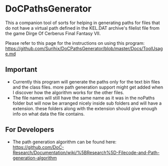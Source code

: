 # DoCPathsGenerator
This a companion tool of sorts for helping in generating paths for files that do not have a virtual path defined in the KEL.DAT archive's filelist file from the game Dirge Of Cerberus Final Fantasy VII.

Please refer to this page for the instructions on using this program:
<br>https://github.com/Surihix/DoCPathsGenerator/blob/master/Docs/ToolUsage.md

## Important
- Currently this program will generate the paths only for the text bin files and the class files. more path generation support might get added when I discover how the algorithm works for the other files.
- The file names will still have the same name as it was in the noPaths folder but will now be arranged nicely inside sub folders and will have a extension. these folders along with the extension should give enough info on what data the file contains.

## For Developers
- The path generation algorithm can be found here:
  <br>https://github.com/DoC-Research/Documentation/wiki/%5BResearch%5D-Filecode-and-Path-generation-algorithm
